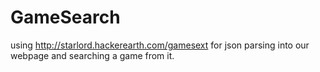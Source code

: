 # GameSearch
using http://starlord.hackerearth.com/gamesext for json parsing into our webpage and searching a game from it.
